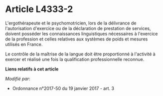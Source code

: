 # Article L4333-2

L'ergothérapeute et le psychomotricien, lors de la délivrance de l'autorisation d'exercice ou de la déclaration de prestation
de services, doivent posséder les connaissances linguistiques nécessaires à l'exercice de la profession et celles relatives
aux systèmes de poids et mesures utilisés en France.

Le contrôle de la maîtrise de la langue doit être proportionné à l'activité à exercer et réalisé une fois la qualification
professionnelle reconnue.

**Liens relatifs à cet article**

_Modifié par_:

  - Ordonnance n°2017-50 du 19 janvier 2017 - art. 3
